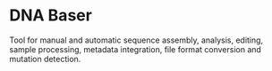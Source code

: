 # DNA Baser

Tool for manual and automatic sequence assembly, analysis, editing, sample processing, metadata integration, file format conversion and mutation detection.
